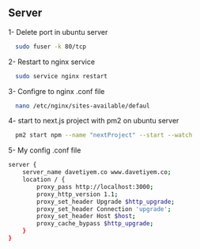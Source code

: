 ## Server

1- Delete port in ubuntu server 

```bash
  sudo fuser -k 80/tcp
```

2- Restart to nginx service

```bash
  sudo service nginx restart
```

3- Configre to nginx .conf file

```bash
  nano /etc/nginx/sites-available/defaul
```

4- start to next.js project with pm2 on ubuntu server

```bash
  pm2 start npm --name "nextProject" --start --watch
```

5- My config .conf file

```bash
server {
	server_name davetiyem.co www.davetiyem.co;
	location / {
		proxy_pass http://localhost:3000;
		proxy_http_version 1.1;
		proxy_set_header Upgrade $http_upgrade;
		proxy_set_header Connection 'upgrade';
		proxy_set_header Host $host;
		proxy_cache_bypass $http_upgrade;
	}
}
```

